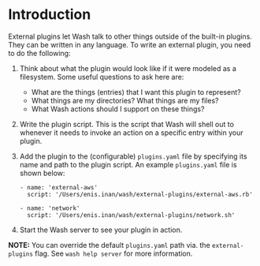 # Introduction
External plugins let Wash talk to other things outside of the built-in plugins. They can be written in any language. To write an external plugin, you need to do the following:

1. Think about what the plugin would look like if it were modeled as a filesystem. Some useful questions to ask here are:
    * What are the things (entries) that I want this plugin to represent?
    * What things are my directories? What things are my files?
    * What Wash actions should I support on these things?

2. Write the plugin script. This is the script that Wash will shell out to whenever it needs to invoke an action on a specific entry within your plugin.

3. Add the plugin to the (configurable) `plugins.yaml` file by specifying its name and path to the plugin script. An example `plugins.yaml` file is shown below:

    ```
    - name: 'external-aws'
      script: '/Users/enis.inan/wash/external-plugins/external-aws.rb'
  
    - name: 'network'
      script: '/Users/enis.inan/wash/external-plugins/network.sh'
    ```
4. Start the Wash server to see your plugin in action.

**NOTE:** You can override the default `plugins.yaml` path via. the `external-plugins` flag. See `wash help server` for more information.